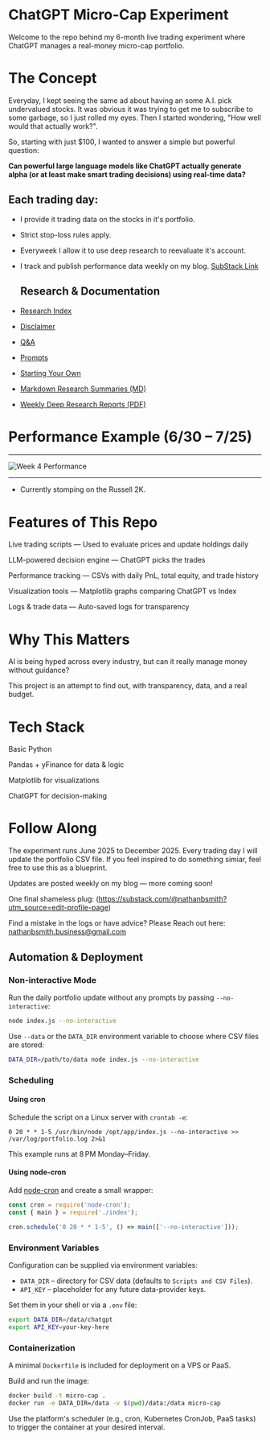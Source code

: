 # ChatGPT Micro-Cap Experiment
Welcome to the repo behind my 6-month live trading experiment where ChatGPT manages a real-money micro-cap portfolio.

# The Concept
Everyday, I kept seeing the same ad about having an some A.I. pick undervalued stocks. It was obvious it was trying to get me to subscribe to some garbage, so I just rolled my eyes. 
Then I started wondering, "How well would that actually work?".

So, starting with just $100, I wanted to answer a simple but powerful question:

**Can powerful large language models like ChatGPT actually generate alpha (or at least make smart trading decisions) using real-time data?**

## Each trading day:

- I provide it trading data on the stocks in it's portfolio.

- Strict stop-loss rules apply.

- Everyweek I allow it to use deep research to reevaluate it's account.

- I track and publish performance data weekly on my blog. [SubStack Link](https://nathanbsmith729.substack.com)

  ## Research & Documentation

- [Research Index](https://github.com/LuckyOne7777/ChatGPT-Micro-Cap-Experiment/blob/main/Experiment%20Details/Deep%20Research%20Index.md)

- [Disclaimer](https://github.com/LuckyOne7777/ChatGPT-Micro-Cap-Experiment/blob/main/Experiment%20Details/Disclaimer.md)

- [Q&A](https://github.com/LuckyOne7777/ChatGPT-Micro-Cap-Experiment/blob/main/Experiment%20Details/Q%26A.md)

- [Prompts](https://github.com/LuckyOne7777/ChatGPT-Micro-Cap-Experiment/blob/main/Experiment%20Details/Prompts.md)

- [Starting Your Own](https://github.com/LuckyOne7777/ChatGPT-Micro-Cap-Experiment/blob/main/Start%20Your%20Own/README.md)

-  [Markdown Research Summaries (MD)](https://github.com/LuckyOne7777/ChatGPT-Micro-Cap-Experiment/tree/main/Weekly%20Deep%20Research%20(MD))
- [Weekly Deep Research Reports (PDF)](https://github.com/LuckyOne7777/ChatGPT-Micro-Cap-Experiment/tree/main/Weekly%20Deep%20Research%20(PDF))
  
# Performance Example (6/30 – 7/25)

---

![Week 4 Performance](%286-30%20-%207-25%29%20Results.png)

---
- Currently stomping on the Russell 2K.

# Features of This Repo
Live trading scripts — Used to evaluate prices and update holdings daily

LLM-powered decision engine — ChatGPT picks the trades

Performance tracking — CSVs with daily PnL, total equity, and trade history

Visualization tools — Matplotlib graphs comparing ChatGPT vs Index

Logs & trade data — Auto-saved logs for transparency

# Why This Matters
AI is being hyped across every industry, but can it really manage money without guidance?

This project is an attempt to find out, with transparency, data, and a real budget.

# Tech Stack
Basic Python 

Pandas + yFinance for data & logic

Matplotlib for visualizations

ChatGPT for decision-making

# Follow Along
The experiment runs June 2025 to December 2025.
Every trading day I will update the portfolio CSV file.
If you feel inspired to do something simiar, feel free to use this as a blueprint.

Updates are posted weekly on my blog — more coming soon!

One final shameless plug: (https://substack.com/@nathanbsmith?utm_source=edit-profile-page)

Find a mistake in the logs or have advice?
Please Reach out here: nathanbsmith.business@gmail.com

## Automation & Deployment

### Non-interactive Mode

Run the daily portfolio update without any prompts by passing `--no-interactive`:

```bash
node index.js --no-interactive
```

Use `--data` or the `DATA_DIR` environment variable to choose where CSV files are stored:

```bash
DATA_DIR=/path/to/data node index.js --no-interactive
```

### Scheduling

#### Using cron

Schedule the script on a Linux server with `crontab -e`:

```
0 20 * * 1-5 /usr/bin/node /opt/app/index.js --no-interactive >> /var/log/portfolio.log 2>&1
```

This example runs at 8 PM Monday–Friday.

#### Using node-cron

Add [node-cron](https://www.npmjs.com/package/node-cron) and create a small wrapper:

```js
const cron = require('node-cron');
const { main } = require('./index');

cron.schedule('0 20 * * 1-5', () => main(['--no-interactive']));
```

### Environment Variables

Configuration can be supplied via environment variables:

- `DATA_DIR` – directory for CSV data (defaults to `Scripts and CSV Files`).
- `API_KEY` – placeholder for any future data-provider keys.

Set them in your shell or via a `.env` file:

```bash
export DATA_DIR=/data/chatgpt
export API_KEY=your-key-here
```

### Containerization

A minimal `Dockerfile` is included for deployment on a VPS or PaaS.

Build and run the image:

```bash
docker build -t micro-cap .
docker run -e DATA_DIR=/data -v $(pwd)/data:/data micro-cap
```

Use the platform's scheduler (e.g., cron, Kubernetes CronJob, PaaS tasks) to trigger the container at your desired interval.
